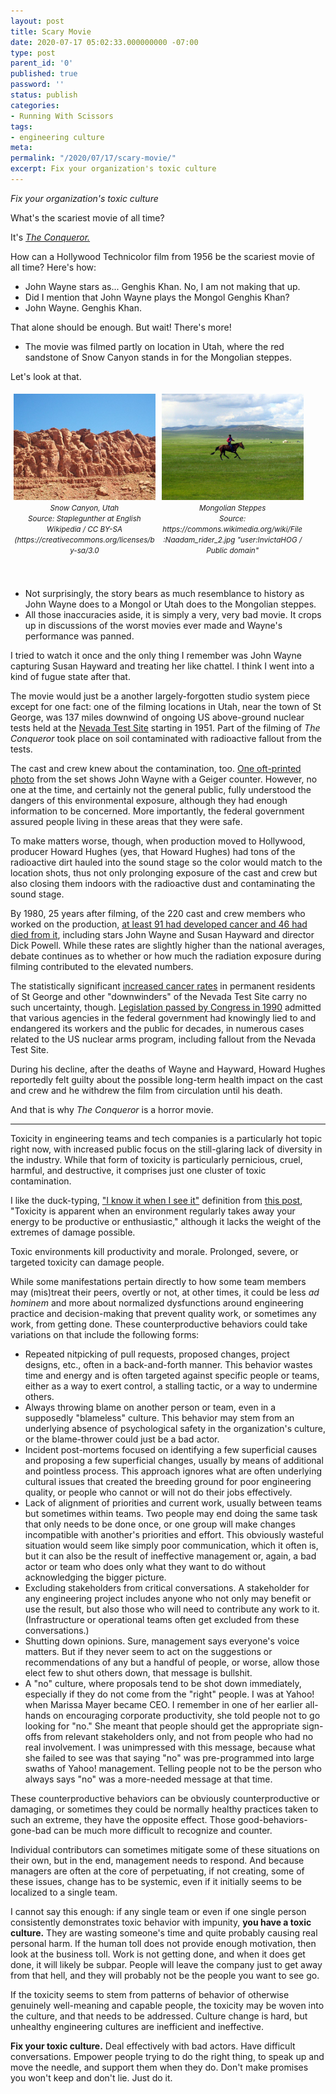 ```yaml
---
layout: post
title: Scary Movie
date: 2020-07-17 05:02:33.000000000 -07:00
type: post
parent_id: '0'
published: true
password: ''
status: publish
categories:
- Running With Scissors
tags:
- engineering culture
meta:
permalink: "/2020/07/17/scary-movie/"
excerpt: Fix your organization's toxic culture
---
```


_Fix your organization's toxic culture_

What's the scariest movie of all time?

It's _[The Conqueror.](https://www.imdb.com/title/tt0049092/)_

How can a Hollywood Technicolor film from 1956 be the scariest movie of all time? Here's how:

* John Wayne stars as... Genghis Khan. No, I am not making that up.
* Did I mention that John Wayne plays the Mongol Genghis Khan?
* John Wayne. Genghis Khan.

That alone should be enough. But wait! There's more!

* The movie was filmed partly on location in Utah, where the red sandstone of Snow Canyon stands in for the Mongolian steppes. 

Let's look at that.

<style>
.piccol {
  float: left;
  width: 45%;
  padding: 5px;
}

/* Clear floats after image containers */
.picrow::after {
  content: "";
  clear: both;
  display: table;
}
</style>

<div class="picrow">
<div class="piccol">
<img src="/assets/images/2020/07/512px-Snow_Canyon_4.JPG" alt="Photo of a red rock formations">
<br>
<center>
<i><small>Snow Canyon, Utah</small></i><br>
<i><small>Source: Staplegunther at English Wikipedia / CC BY-SA (https://creativecommons.org/licenses/by-sa/3.0</small></i>
</center>
</div>
<div class="piccol">
<img src="/assets/images/2020/07/512px-Naadam_rider_2.jpg" alt="Picture of a horse rider in a green field">
<br>
<center>
<i><small>Mongolian Steppes</small></i><br>
<i><small>Source: https://commons.wikimedia.org/wiki/File:Naadam_rider_2.jpg "user:InvictaHOG / Public domain"</small></i>
</center>
<br>
</div>
</div>
<br>

* Not surprisingly, the story bears as much resemblance to history as John Wayne does to a Mongol or Utah does to the Mongolian steppes.
* All those inaccuracies aside, it is simply a very, very bad movie. It crops up in discussions of the worst movies ever made and Wayne's performance was panned.

I tried to watch it once and the only thing I remember was John Wayne capturing Susan Hayward and treating her like chattel. I think I went into a kind of fugue state after that.

The movie would just be a another largely-forgotten studio system piece except for one fact: one of the filming locations in Utah, near the town of St George, was 137 miles downwind of ongoing US above-ground nuclear tests held at the [Nevada Test Site](https://en.wikipedia.org/wiki/Nevada_Test_Site) starting in 1951. Part of the filming of _The Conqueror_ took place on soil contaminated with radioactive fallout from the tests.

The cast and crew knew about the contamination, too. [One oft-printed photo](https://www.theguardian.com/film/2015/jun/06/downwinders-nuclear-fallout-hollywood-john-wayne) from the set shows John Wayne with a Geiger counter. However, no one at the time, and certainly not the general public, fully understood the dangers of this environmental exposure, although they had enough information to be concerned. More importantly, the federal government assured people living in these areas that they were safe.

To make matters worse, though, when production moved to Hollywood, producer Howard Hughes (yes, that Howard Hughes) had tons of the radioactive dirt hauled into the sound stage so the color would match to the location shots, thus not only prolonging exposure of the cast and crew but also closing them indoors with the radioactive dust and contaminating the sound stage.

By 1980, 25 years after filming, of the 220 cast and crew members who worked on the production, [at least 91 had developed cancer and 46 had died from it](https://people.com/archive/the-children-of-john-wayne-susan-hayward-and-dick-powell-fear-that-fallout-killed-their-parents-vol-14-no-19/), including stars John Wayne and Susan Hayward and director Dick Powell. While these rates are slightly higher than the national averages, debate continues as to whether or how much the radiation exposure during filming contributed to the elevated numbers.

The statistically significant [increased cancer rates](https://en.wikipedia.org/wiki/Nevada_Test_Site#Cancer_and_test_site) in permanent residents of St George and other "downwinders" of the Nevada Test Site carry no such uncertainty, though. [Legislation passed by Congress in 1990](https://www.nytimes.com/1990/10/16/us/us-fund-set-up-to-pay-civilians-injured-by-atomic-arms-program.html?unlocked_article_code=AAAAAAAAAAAAAAAACEIPuonUkd_Uq4hlSFUaBSbIRp86tViImP7DhacxmjrjNG2JTnNaxvVQCIme-kPMbKx4Ito13SmBSdMEOq5qTeB1y-5UekV3ThLtuoGDl44MJmM1tYe3FCsQ7q76YIoZo3Xsf3Xrb6B23qG-tBaLd2e6X_DZhSAgOAoxoZd6cV-gimgCx6eTDrF134R-26wgUshwQCwSJ3Xf54meAB19PdiCbxrc4xBnGL0KHGGOwqPPru4IYw5QClvZTX1g4Wha6dtUPdgfOKaXPAd3MYOlwu1XUjo0Wd_vU54hRIHUlqFot6rMqXGOyMmwxPYxHMZEreZd4_sZLIrV-PI-5VHGgdE) admitted that various agencies in the federal government had knowingly lied to and endangered its workers and the public for decades, in numerous cases related to the US nuclear arms program, including fallout from the Nevada Test Site.

During his decline, after the deaths of Wayne and Hayward, Howard Hughes reportedly felt guilty about the possible long-term health impact on the cast and crew and he withdrew the film from circulation until his death.

And that is why _The Conqueror_ is a horror movie.

* * *

Toxicity in engineering teams and tech companies is a particularly hot topic right now, with increased public focus on the still-glaring lack of diversity in the industry. While that form of toxicity is particularly pernicious, cruel, harmful, and destructive, it comprises just one cluster of toxic contamination.

I like the duck-typing, ["I know it when I see it"](https://en.wikipedia.org/wiki/I_know_it_when_I_see_it) definition from [this post](https://medium.com/@jasmineyctsai/stopping-toxicity-in-your-engineering-culture-f275753029da), "Toxicity is apparent when an environment regularly takes away your energy to be productive or enthusiastic," although it lacks the weight of the extremes of damage possible.

Toxic environments kill productivity and morale. Prolonged, severe, or targeted toxicity can damage people.

While some manifestations pertain directly to how some team members may (mis)treat their peers, overtly or not, at other times, it could be less _ad hominem_ and more about normalized dysfunctions around engineering practice and decision-making that prevent quality work, or sometimes any work, from getting done. These counterproductive behaviors could take variations on that include the following forms:

* Repeated nitpicking of pull requests, proposed changes, project designs, etc., often in a back-and-forth manner. This behavior wastes time and energy and is often targeted against specific people or teams, either as a way to exert control, a stalling tactic, or a way to undermine others.
* Always throwing blame on another person or team, even in a supposedly "blameless" culture. This behavior may stem from an underlying absence of psychological safety in the organization's culture, or the blame-thrower could just be a bad actor.
* Incident post-mortems focused on identifying a few superficial causes and proposing a few superficial changes, usually by means of additional and pointless process. This approach ignores what are often underlying cultural issues that created the breeding ground for poor engineering quality, or people who cannot or will not do their jobs effectively.
* Lack of alignment of priorities and current work, usually between teams but sometimes within teams. Two people may end doing the same task that only needs to be done once, or one group will make changes incompatible with another's priorities and effort. This obviously wasteful situation would seem like simply poor communication, which it often is, but it can also be the result of ineffective management or, again, a bad actor or team who does only what they want to do without acknowledging the bigger picture.
* Excluding stakeholders from critical conversations. A stakeholder for any engineering project includes anyone who not only may benefit or use the result, but also those who will need to contribute any work to it. (Infrastructure or operational teams often get excluded from these conversations.)
* Shutting down opinions. Sure, management says everyone's voice matters. But if they never seem to act on the suggestions or recommendations of any but a handful of people, or worse, allow those elect few to shut others down, that message is bullshit.
* A "no" culture, where proposals tend to be shot down immediately, especially if they do not come from the "right" people. I was at Yahoo! when Marissa Mayer became CEO. I remember in one of her earlier all-hands on encouraging corporate productivity, she told people not to go looking for "no." She meant that people should get the appropriate sign-offs from relevant stakeholders only, and not from people who had no real involvement. I was unimpressed with this message, because what she failed to see was that saying "no" was pre-programmed into large swaths of Yahoo! management. Telling people not to be the person who always says "no" was a more-needed message at that time.

These counterproductive behaviors can be obviously counterproductive or damaging, or sometimes they could be normally healthy practices taken to such an extreme, they have the opposite effect. Those good-behaviors-gone-bad can be much more difficult to recognize and counter.

Individual contributors can sometimes mitigate some of these situations on their own, but in the end, management needs to respond. And because managers are often at the core of perpetuating, if not creating, some of these issues, change has to be systemic, even if it initially seems to be localized to a single team.

I cannot say this enough: if any single team or even if one single person consistently demonstrates toxic behavior with impunity, **you have a toxic culture.** They are wasting someone's time and quite probably causing real personal harm. If the human toll does not provide enough motivation, then look at the business toll. Work is not getting done, and when it does get done, it will likely be subpar. People will leave the company just to get away from that hell, and they will probably not be the people you want to see go.

If the toxicity seems to stem from patterns of behavior of otherwise genuinely well-meaning and capable people, the toxicity may be woven into the culture, and that needs to be addressed. Culture change is hard, but unhealthy engineering cultures are inefficient and ineffective.

**Fix your toxic culture.** Deal effectively with bad actors. Have difficult conversations. Empower people trying to do the right thing, to speak up and move the needle, and support them when they do. Don't make promises you won't keep and don't lie. Just do it.


